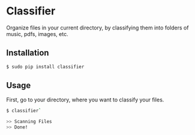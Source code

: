 # Classifier
Organize files in your current directory, by classifying them into folders of music, pdfs, images, etc.

## Installation
```sh
$ sudo pip install classifier
```

## Usage
First, go to your directory, where you want to classify your files.
```sh
$ classifier`
``` 
```sh
>> Scanning Files
>> Done!
```

